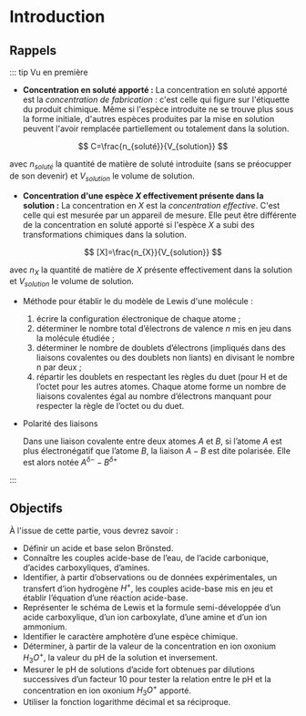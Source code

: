 # Introduction

## Rappels

::: tip Vu en première

- __Concentration en soluté apporté :__ La concentration en soluté apporté est la _concentration de fabrication_ : c'est celle qui figure sur l'étiquette du produit chimique. Même si l'espèce introduite ne se trouve plus sous la forme initiale, d'autres espèces produites par la mise en solution peuvent l'avoir remplacée partiellement ou totalement dans la solution.

$$
C=\frac{n_{soluté}}{V_{solution}}
$$

avec $n_{soluté}$ la quantité de matière de soluté introduite (sans se préocupper de son devenir) et $V_{solution}$ le volume de solution.

- __Concentration d'une espèce $X$ effectivement présente dans la solution :__ La concentration en $X$ est la _concentration effective_. C'est celle qui est mesurée par un appareil de mesure. Elle peut être différente de la concentration en soluté apporté si l'espèce $X$ a subi des transformations chimiques dans la solution.

$$
[X]=\frac{n_{X}}{V_{solution}}
$$

avec $n_{X}$ la quantité de matière de $X$ présente effectivement dans la solution et $V_{solution}$ le volume de solution.

- Méthode pour établir le du modèle de Lewis d'une molécule :

  1. écrire la configuration électronique de chaque atome ;
  2. déterminer le nombre total d’électrons de valence $n$ mis en jeu dans la molécule étudiée ;
  3. déterminer le nombre de doublets d’électrons (impliqués dans des liaisons covalentes ou des doublets non liants) en divisant le nombre n par deux ;
  4. répartir les doublets en respectant les règles du duet (pour H et de l’octet pour les autres atomes. Chaque atome forme un nombre de liaisons covalentes égal au nombre d’électrons manquant pour respecter la règle de l’octet ou du duet.

- Polarité des liaisons

  Dans une liaison covalente entre deux atomes $A$ et $B$, si l’atome $A$ est plus électronégatif que l’atome $B$, la liaison $A−B$ est dite polarisée. Elle est alors notée $A^{δ−}−B^{δ+}$

:::

## Objectifs

À l'issue de cette partie, vous devrez savoir :

- Définir un acide et base selon Brönsted.
- Connaître les couples acide-base de l’eau, de l’acide carbonique, d’acides carboxyliques, d’amines.
- Identifier, à partir d’observations ou de données expérimentales, un transfert d’ion hydrogène $H^+$, les couples acide-base mis en jeu et établir l’équation d’une réaction acide-base.
- Représenter le schéma de Lewis et la formule semi-développée d’un acide carboxylique, d’un ion carboxylate, d’une amine et d’un ion ammonium.
- Identifier le caractère amphotère d’une espèce chimique.
- Déterminer, à partir de la valeur de la concentration en ion oxonium $H_3O^+$, la valeur du pH de la solution et inversement.
- Mesurer le pH de solutions d’acide fort obtenues par dilutions successives d’un facteur 10 pour tester la relation entre le pH et la concentration en ion oxonium $H_3O^+$ apporté.
- Utiliser la fonction logarithme décimal et sa réciproque.
